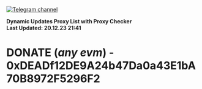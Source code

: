 [![Telegram channel](https://img.shields.io/endpoint?url=https://runkit.io/damiankrawczyk/telegram-badge/branches/master?url=https://t.me/n4z4v0d)](https://t.me/n4z4v0d) 

**Dynamic Updates Proxy List with Proxy Checker**  
**Last Updated: 20.12.23 21:41**

# DONATE (_any evm_) - 0xDEADf12DE9A24b47Da0a43E1bA70B8972F5296F2
